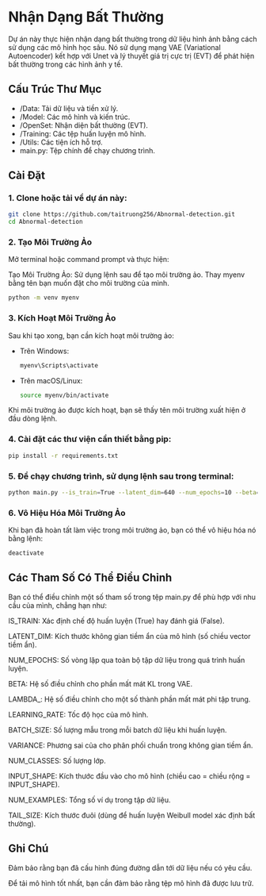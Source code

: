 # Nhận Dạng Bất Thường

Dự án này thực hiện nhận dạng bất thường trong dữ liệu hình ảnh bằng cách sử dụng các mô hình học sâu. Nó sử dụng mạng VAE (Variational Autoencoder) kết hợp với Unet và lý thuyết giá trị cực trị (EVT) để phát hiện bất thường trong các hình ảnh y tế.

## Cấu Trúc Thư Mục
- /Data: Tải dữ liệu và tiền xử lý.
- /Model: Các mô hình và kiến trúc.
- /OpenSet: Nhận diện bất thường (EVT).
- /Training: Các tệp huấn luyện mô hình.
- /Utils: Các tiện ích hỗ trợ.
- main.py: Tệp chính để chạy chương trình.

## Cài Đặt

### 1. Clone hoặc tải về dự án này:
```bash
git clone https://github.com/taitruong256/Abnormal-detection.git 
cd Abnormal-detection
```

### 2. Tạo Môi Trường Ảo
Mở terminal hoặc command prompt và thực hiện:

Tạo Môi Trường Ảo: Sử dụng lệnh sau để tạo môi trường ảo. Thay myenv bằng tên bạn muốn đặt cho môi trường của mình.
```bash
python -m venv myenv
```

### 3. Kích Hoạt Môi Trường Ảo
Sau khi tạo xong, bạn cần kích hoạt môi trường ảo:

- Trên Windows:
    ```bash
    myenv\Scripts\activate
    ```
- Trên macOS/Linux:
    ```bash
    source myenv/bin/activate
    ```
Khi môi trường ảo được kích hoạt, bạn sẽ thấy tên môi trường xuất hiện ở đầu dòng lệnh.

### 4. Cài đặt các thư viện cần thiết bằng pip:
```bash
pip install -r requirements.txt
```
### 5. Để chạy chương trình, sử dụng lệnh sau trong terminal:
```bash
python main.py --is_train=True --latent_dim=640 --num_epochs=10 --beta=0.1 --lambda_=0.01 --learning_rate=0.005 --batch_size=16 --variance=0.25 --num_classes=1 --input_shape=32 --num_examples=1000 --tail_size=0.05 --loss_type recon
```

### 6. Vô Hiệu Hóa Môi Trường Ảo
Khi bạn đã hoàn tất làm việc trong môi trường ảo, bạn có thể vô hiệu hóa nó bằng lệnh:
```bash
deactivate
```

## Các Tham Số Có Thể Điều Chỉnh
Bạn có thể điều chỉnh một số tham số trong tệp main.py để phù hợp với nhu cầu của mình, chẳng hạn như:

IS_TRAIN: Xác định chế độ huấn luyện (True) hay đánh giá (False).

LATENT_DIM: Kích thước không gian tiềm ẩn của mô hình (số chiều vector tiềm ẩn).

NUM_EPOCHS: Số vòng lặp qua toàn bộ tập dữ liệu trong quá trình huấn luyện.

BETA: Hệ số điều chỉnh cho phần mất mát KL trong VAE.

LAMBDA_: Hệ số điều chỉnh cho một số thành phần mất mát phi tập trung. 

LEARNING_RATE: Tốc độ học của mô hình.

BATCH_SIZE: Số lượng mẫu trong mỗi batch dữ liệu khi huấn luyện.

VARIANCE: Phương sai của cho phân phối chuẩn trong không gian tiềm ẩn.

NUM_CLASSES: Số lượng lớp. 

INPUT_SHAPE: Kích thước đầu vào cho mô hình (chiều cao = chiều rộng = INPUT_SHAPE).

NUM_EXAMPLES: Tổng số ví dụ trong tập dữ liệu.

TAIL_SIZE: Kích thước đuôi (dùng để huấn luyện Weibull model xác định bất thường).

## Ghi Chú
Đảm bảo rằng bạn đã cấu hình đúng đường dẫn tới dữ liệu nếu có yêu cầu.

Để tải mô hình tốt nhất, bạn cần đảm bảo rằng tệp mô hình đã được lưu trữ.





